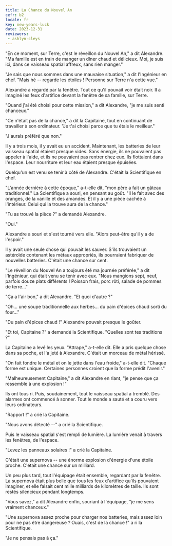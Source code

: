 ```yaml
---
title: La Chance du Nouvel An
cefr: b2
locale: fr
key: new-years-luck
date: 2023-12-31
reviewers:
 - ashlyn-cleys
---
```


"En ce moment, sur Terre, c'est le réveillon du Nouvel An," a dit Alexandre. "Ma famille est en train de manger un dîner chaud et délicieux. Moi, je suis ici, dans ce vaisseau spatial affreux, sans rien manger."

"Je sais que nous sommes dans une mauvaise situation," a dit l'Ingénieur en chef. "Mais hé -- regarde les étoiles ! Personne sur Terre n'a cette vue."

Alexandre a regardé par la fenêtre. Tout ce qu'il pouvait voir était noir. Il a imaginé les feux d'artifice devant la fenêtre de sa famille, sur Terre.

"Quand j'ai été choisi pour cette mission," a dit Alexandre, "je me suis senti chanceux."

"Ce n'était pas de la chance," a dit la Capitaine, tout en continuant de travailler à son ordinateur. "Je t'ai choisi parce que tu étais le meilleur."

"J'aurais préféré que non."

Il y a trois mois, il y avait eu un accident. Maintenant, les batteries de leur vaisseau spatial étaient presque vides. Sans énergie, ils ne pouvaient pas appeler à l'aide, et ils ne pouvaient pas rentrer chez eux. Ils flottaient dans l'espace. Leur nourriture et leur eau étaient presque épuisées.

Quelqu'un est venu se tenir à côté de Alexandre. C'était la Scientifique en chef.

"L'année dernière à cette époque," a-t-elle dit, "mon père a fait un gâteau traditionnel." La Scientifique a souri, en pensant au goût. "Il le fait avec des oranges, de la vanille et des amandes. Et il y a une pièce cachée à l'intérieur. Celui qui la trouve aura de la chance."

"Tu as trouvé la pièce ?" a demandé Alexandre.

"Oui."

Alexandre a souri et s'est tourné vers elle. "Alors peut-être qu'il y a de l'espoir."

Il y avait une seule chose qui pouvait les sauver. S'ils trouvaient un astéroïde contenant les métaux appropriés, ils pourraient fabriquer de nouvelles batteries. C'était une chance sur cent.

"Le réveillon du Nouvel An a toujours été ma journée préférée," a dit l'Ingénieur, qui était venu se tenir avec eux. "Nous mangions sept, neuf, parfois douze plats différents ! Poisson frais, porc rôti, salade de pommes de terre..."

"Ça a l'air bon," a dit Alexandre. "Et quoi d'autre ?"

"Oh... une soupe traditionnelle aux herbes... du pain d'épices chaud sorti du four..."

"Du pain d'épices chaud !" Alexandre pouvait presque le goûter.

"Et toi, Capitaine ?" a demandé la Scientifique. "Quelles sont tes traditions ?"

La Capitaine a levé les yeux. "Attrape," a-t-elle dit. Elle a pris quelque chose dans sa poche, et l'a jeté à Alexandre. C'était un morceau de métal hérissé.

"On fait fondre le métal et on le jette dans l'eau froide," a-t-elle dit. "Chaque forme est unique. Certaines personnes croient que la forme prédit l'avenir."

"Malheureusement Capitaine," a dit Alexandre en riant, "je pense que ça ressemble à une explosion !"

Ils ont tous ri. Puis, soudainement, tout le vaisseau spatial a tremblé. Des alarmes ont commencé à sonner. Tout le monde a sauté et a couru vers leurs ordinateurs.

"Rapport !" a crié la Capitaine.

"Nous avons détecté --" a crié la Scientifique.

Puis le vaisseau spatial s'est rempli de lumière. La lumière venait à travers les fenêtres, de l'espace.

"Levez les panneaux solaires !" a crié la Capitaine.

C'était une supernova -- une énorme explosion d'énergie d'une étoile proche. C'était une chance sur un milliard.

Un peu plus tard, tout l'équipage était ensemble, regardant par la fenêtre. La supernova était plus belle que tous les feux d'artifice qu'ils pouvaient imaginer, et elle faisait cent mille milliards de kilomètres de taille. Ils sont restés silencieux pendant longtemps.

"Vous savez," a dit Alexandre enfin, souriant à l'équipage, "je me sens vraiment chanceux."

"Une supernova assez proche pour charger nos batteries, mais assez loin pour ne pas être dangereuse ? Ouais, c'est de la chance !" a ri la Scientifique.

"Je ne pensais pas à ça."